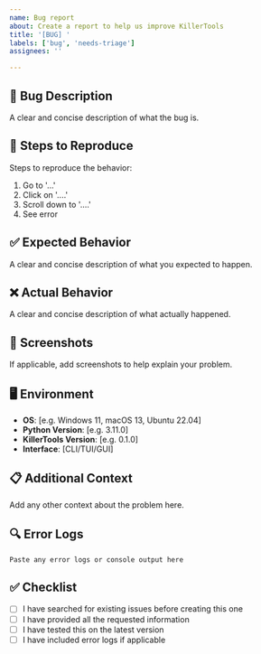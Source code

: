 ```yaml
---
name: Bug report
about: Create a report to help us improve KillerTools
title: '[BUG] '
labels: ['bug', 'needs-triage']
assignees: ''

---
```


## 🐛 Bug Description
A clear and concise description of what the bug is.

## 🔄 Steps to Reproduce
Steps to reproduce the behavior:
1. Go to '...'
2. Click on '....'
3. Scroll down to '....'
4. See error

## ✅ Expected Behavior
A clear and concise description of what you expected to happen.

## ❌ Actual Behavior
A clear and concise description of what actually happened.

## 📸 Screenshots
If applicable, add screenshots to help explain your problem.

## 🖥️ Environment
- **OS**: [e.g. Windows 11, macOS 13, Ubuntu 22.04]
- **Python Version**: [e.g. 3.11.0]
- **KillerTools Version**: [e.g. 0.1.0]
- **Interface**: [CLI/TUI/GUI]

## 📋 Additional Context
Add any other context about the problem here.

## 🔍 Error Logs
```
Paste any error logs or console output here
```

## ✅ Checklist
- [ ] I have searched for existing issues before creating this one
- [ ] I have provided all the requested information
- [ ] I have tested this on the latest version
- [ ] I have included error logs if applicable

